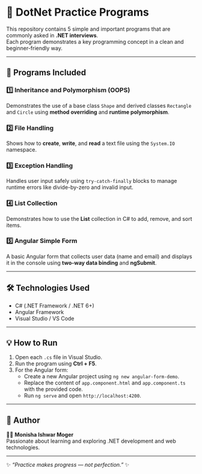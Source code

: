 # 🌸 DotNet Practice Programs

This repository contains 5 simple and important programs that are commonly asked in **.NET interviews**.  
Each program demonstrates a key programming concept in a clean and beginner-friendly way.

---

## 📂 Programs Included

### 1️⃣ Inheritance and Polymorphism (OOPS)
Demonstrates the use of a base class `Shape` and derived classes `Rectangle` and `Circle` using **method overriding** and **runtime polymorphism**.

### 2️⃣ File Handling
Shows how to **create**, **write**, and **read** a text file using the `System.IO` namespace.

### 3️⃣ Exception Handling
Handles user input safely using `try-catch-finally` blocks to manage runtime errors like divide-by-zero and invalid input.

### 4️⃣ List Collection
Demonstrates how to use the **List** collection in C# to add, remove, and sort items.

### 5️⃣ Angular Simple Form
A basic Angular form that collects user data (name and email) and displays it in the console using **two-way data binding** and **ngSubmit**.

---

## 🛠️ Technologies Used
- C# (.NET Framework / .NET 6+)
- Angular Framework
- Visual Studio / VS Code

---

## 💡 How to Run
1. Open each `.cs` file in Visual Studio.
2. Run the program using **Ctrl + F5**.
3. For the Angular form:
   - Create a new Angular project using `ng new angular-form-demo`.
   - Replace the content of `app.component.html` and `app.component.ts` with the provided code.
   - Run `ng serve` and open `http://localhost:4200`.

---

## 🌟 Author
👩‍💻 **Monisha Ishwar Moger**  
Passionate about learning and exploring .NET development and web technologies.

---

✨ *“Practice makes progress — not perfection.”* ✨
